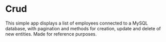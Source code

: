 # Crud

This simple app displays a list of employees connected to a MySQL database, with pagination and methods for creation, update and delete of new entities. Made for reference purposes.
